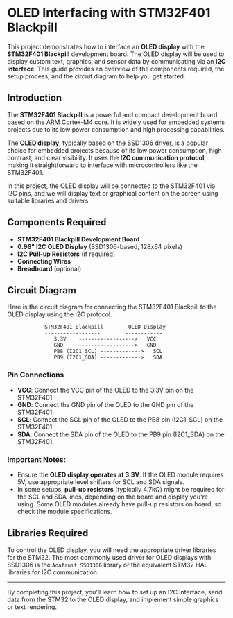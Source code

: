 # OLED Interfacing with STM32F401 Blackpill

This project demonstrates how to interface an **OLED display** with the **STM32F401 Blackpill** development board. The OLED display will be used to display custom text, graphics, and sensor data by communicating via an **I2C interface**. This guide provides an overview of the components required, the setup process, and the circuit diagram to help you get started.

## Introduction

The **STM32F401 Blackpill** is a powerful and compact development board based on the ARM Cortex-M4 core. It is widely used for embedded systems projects due to its low power consumption and high processing capabilities.

The **OLED display**, typically based on the SSD1306 driver, is a popular choice for embedded projects because of its low power consumption, high contrast, and clear visibility. It uses the **I2C communication protocol**, making it straightforward to interface with microcontrollers like the STM32F401.

In this project, the OLED display will be connected to the STM32F401 via I2C pins, and we will display text or graphical content on the screen using suitable libraries and drivers.

## Components Required

- **STM32F401 Blackpill Development Board**
- **0.96" I2C OLED Display** (SSD1306-based, 128x64 pixels)
- **I2C Pull-up Resistors** (if required)
- **Connecting Wires**
- **Breadboard** (optional)

## Circuit Diagram

Here is the circuit diagram for connecting the STM32F401 Blackpill to the OLED display using the I2C protocol.

```
            STM32F401 Blackpill        OLED Display
            ------------------        ------------
               3.3V    ------------------>   VCC
               GND     ------------------>   GND
               PB8 (I2C1_SCL) ------------->   SCL
               PB9 (I2C1_SDA) ------------->   SDA
```

### Pin Connections

- **VCC**: Connect the VCC pin of the OLED to the 3.3V pin on the STM32F401.
- **GND**: Connect the GND pin of the OLED to the GND pin of the STM32F401.
- **SCL**: Connect the SCL pin of the OLED to the PB8 pin (I2C1_SCL) on the STM32F401.
- **SDA**: Connect the SDA pin of the OLED to the PB9 pin (I2C1_SDA) on the STM32F401.

### Important Notes:
- Ensure the **OLED display operates at 3.3V**. If the OLED module requires 5V, use appropriate level shifters for SCL and SDA signals.
- In some setups, **pull-up resistors** (typically 4.7kΩ) might be required for the SCL and SDA lines, depending on the board and display you're using. Some OLED modules already have pull-up resistors on board, so check the module specifications.

## Libraries Required

To control the OLED display, you will need the appropriate driver libraries for the STM32. The most commonly used driver for OLED displays with SSD1306 is the `Adafruit SSD1306` library or the equivalent STM32 HAL libraries for I2C communication.

---

By completing this project, you'll learn how to set up an I2C interface, send data from the STM32 to the OLED display, and implement simple graphics or text rendering.